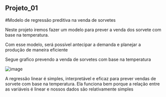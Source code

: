 ## Projeto_01

#Modelo de regressão preditiva na venda de sorvetes

Neste projeto iremos fazer um modelo para prever a venda dos sorvete com base na temperatura.

Com esse modelo, será possível antecipar a demanda e planejar a produção de maneira eficiente


Segue grafico prevendo a venda de sorvetes com base na temperatura

![image](https://github.com/user-attachments/assets/952c1cfe-b27c-434d-82c3-15d9a5ce5260)

A regressão linear é simples, interpretável e eficaz para prever vendas de sorvete com base na temperatura. Ela funciona bem porque a relação entre as variáveis é linear e nossos dados são relativamente simples
